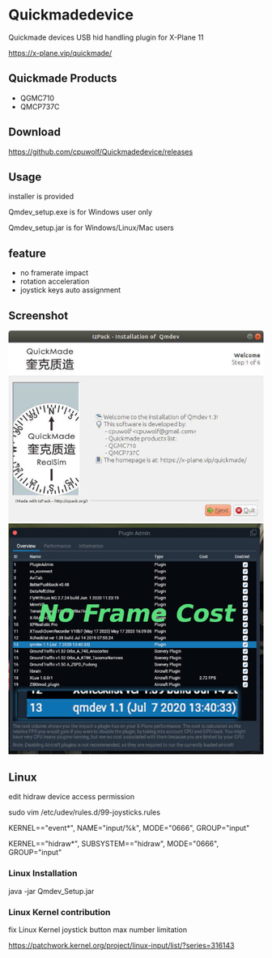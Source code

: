 # Quickmadedevice

Quickmade devices USB hid handling plugin for X-Plane 11

https://x-plane.vip/quickmade/

## Quickmade Products ##

* QGMC710
* QMCP737C 

## Download

https://github.com/cpuwolf/Quickmadedevice/releases

## Usage ##

installer is provided

Qmdev_setup.exe is for Windows user only

Qmdev_setup.jar is for Windows/Linux/Mac users



## feature ##

* no framerate impact
* rotation acceleration
* joystick keys auto assignment

## Screenshot ##

![qmdev](qmdev_setup.jpg)
![qmdev](nocost.jpg)

## Linux ##

edit hidraw device access permission

sudo vim /etc/udev/rules.d/99-joysticks.rules

KERNEL=="event*", NAME="input/%k", MODE="0666", GROUP="input"

KERNEL=="hidraw*", SUBSYSTEM=="hidraw", MODE="0666", GROUP="input"


### Linux Installation ##
java -jar Qmdev_Setup.jar

### Linux Kernel contribution ###
fix Linux Kernel joystick button max number limitation

https://patchwork.kernel.org/project/linux-input/list/?series=316143
